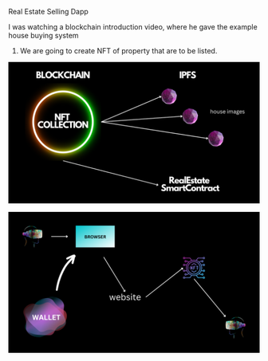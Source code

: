 Real Estate Selling Dapp

I was watching a blockchain introduction video, where he gave the example house buying system

1) We are going to create NFT of property that are to be listed.


![nft part](readmeimages/1.png)


![dapp part](readmeimages/2.png)
